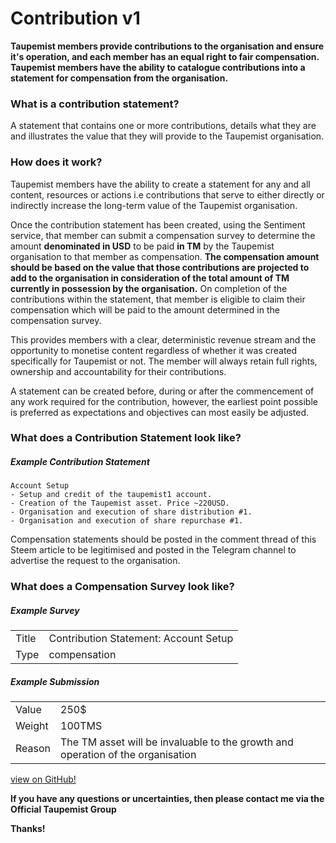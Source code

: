 # Contribution v1
**Taupemist members provide contributions to the organisation and ensure it's operation, and each member has an equal right to fair compensation. Taupemist members have the ability to catalogue contributions into a statement for compensation from the organisation.**

### What is a contribution statement?
A statement that contains one or more contributions, details what they are and illustrates the value that they will provide to the Taupemist organisation.

### How does it work?
Taupemist members have the ability to create a statement for any and all content, resources or actions i.e contributions that serve to either directly or indirectly increase the long-term value of the Taupemist organisation.

Once the contribution statement has been created, using the Sentiment service, that member can submit a compensation survey to determine the amount **denominated in USD** to be paid **in TM** by the Taupemist organisation to that member as compensation.
__The compensation amount should be based on the value that those contributions are projected to add to the organisation in consideration of the total amount of TM currently in possession by the organisation.__
On completion of the contributions within the statement, that member is eligible to claim their compensation which will be paid to the amount determined in the compensation survey.

This provides members with a clear, deterministic revenue stream and the opportunity to monetise content regardless of whether it was created specifically for Taupemist or not. The member will always retain full rights, ownership and accountability for their contributions.

A statement can be created before, during or after the commencement of any work required for the contribution, however, the earliest point possible is preferred as expectations and objectives can most easily be adjusted.

### What does a Contribution Statement look like?
##### Example Contribution Statement
```
Account Setup
- Setup and credit of the taupemist1 account.
- Creation of the Taupemist asset. Price ~220USD.
- Organisation and execution of share distribution #1.
- Organisation and execution of share repurchase #1.
```
Compensation statements should be posted in the comment thread of this Steem article to be legitimised and posted in the Telegram channel to advertise the request to the organisation.

### What does a Compensation Survey look like?
##### Example Survey
| | |
| ------ | ------ |
| Title | Contribution Statement: Account Setup |
| Type | compensation |

##### Example Submission
| | |
| ------ | ------ |
| Value | 250$ |
| Weight | 100TMS |
| Reason | The TM asset will be invaluable to the growth and operation of the organisation |

[view on GitHub!](https://github.com/TaupeMist/TaupeMist/blob/master/ContributionStatement.md)

**If you have any questions or uncertainties, then please contact me via the Official Taupemist Group**

**Thanks!**
